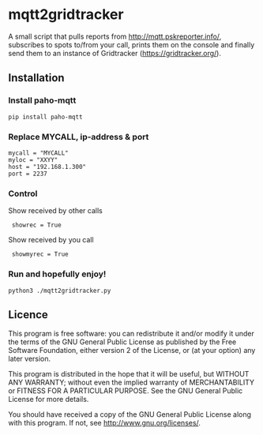 # mqtt2gridtracker

A small script that pulls reports from http://mqtt.pskreporter.info/, subscribes to spots to/from your call, prints them on the console and finally send them to an instance of Gridtracker (https://gridtracker.org/).

## Installation

### Install paho-mqtt

	pip install paho-mqtt


### Replace MYCALL, ip-address & port

    mycall = "MYCALL"
    myloc = "XXYY"
    host = "192.168.1.300"
    port = 2237


### Control 

Show received by other calls 

     showrec = True

Show received by you call

     showmyrec = True

### Run and hopefully enjoy!

    python3 ./mqtt2gridtracker.py


## Licence

 This program is free software: you can redistribute it and/or modify
 it under the terms of the GNU General Public License as published by
 the Free Software Foundation, either version 2 of the License, or
 (at your option) any later version.

 This program is distributed in the hope that it will be useful,
 but WITHOUT ANY WARRANTY; without even the implied warranty of
 MERCHANTABILITY or FITNESS FOR A PARTICULAR PURPOSE.  See the
 GNU General Public License for more details.

  You should have received a copy of the GNU General Public License
  along with this program.  If not, see <http://www.gnu.org/licenses/>.
